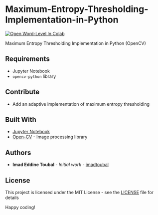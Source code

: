# Maximum-Entropy-Thresholding-Implementation-in-Python
[![Open Word-Level In Colab](https://colab.research.google.com/assets/colab-badge.svg)](https://colab.research.google.com/github/imadtoubal/Maximum-Entropy-Thresholding-Implementation-in-Python/blob/master/entropy_thresholding.ipynb)


Maximum Entropy Thresholding Implementation in Python (OpenCV)


## Requirements

- Jupyter Notebook
- `opencv-python` library

## Contribute

- Add an adaptive implementation of maximum entropy thresholding

## Built With

* [Jupyter Notebook](https://jupyter.org/)
* [Open-CV](https://opencv.org/) - Image processing library

## Authors

* **Imad Eddine Toubal** - *Initial work* - [imadtoubal](https://github.com/imadtoubal)


## License

This project is licensed under the MIT License - see the [LICENSE](LICENSE) file for details


 Happy coding!

